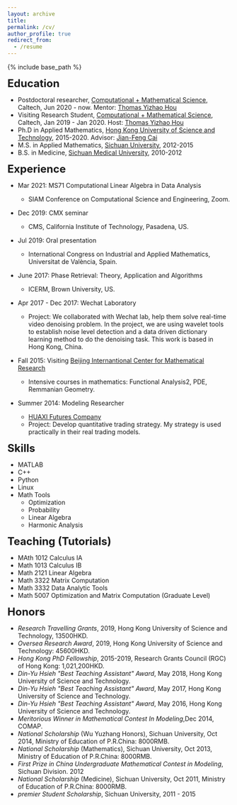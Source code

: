 ```yaml
---
layout: archive
title: 
permalink: /cv/
author_profile: true
redirect_from:
  - /resume
---
```


{% include base_path %}



<span style="font-size:18pt;">**Education**</span>
* Postdoctoral researcher, [Computational + Mathematical Science](http://cms.caltech.edu), Caltech, Jun 2020 - now. Mentor: [Thomas Yizhao Hou](http://users.cms.caltech.edu/~hou/)
* Visiting Research Student, [Computational + Mathematical Science](http://cms.caltech.edu), Caltech, Jan 2019 - Jan 2020. Host: [Thomas Yizhao Hou](http://users.cms.caltech.edu/~hou/)
* Ph.D in Applied Mathematics, [Hong Kong University of Science and Technology](http://www.math.ust.hk/), 2015-2020. Advisor: [‪Jian-Feng Cai‬](https://www.math.ust.hk/~jfcai/)
* M.S. in Applied Mathematics, [Sichuan University](http://en.scu.edu.cn/), 2012-2015
* B.S. in Medicine, [Sichuan Medical University](http://wcums.scu.edu.cn/index/wzsy.htm), 2010-2012



<span style="font-size:18pt;">**Experience**</span>
* Mar 2021: MS71 Computational Linear Algebra in Data Analysis
  * SIAM Conference on Computational Science and Engineering, Zoom.
  
* Dec 2019: CMX seminar
  * CMS, California Institute of Technology, Pasadena, US.

* Jul 2019: Oral presentation
  * International Congress on Industrial and Applied Mathematics, Universitat de València, Spain. 
  
* June 2017: Phase Retrieval: Theory, Application and Algorithms
  * ICERM, Brown University, US.

* Apr 2017 - Dec 2017: Wechat Laboratory
  * Project: We collaborated with Wechat lab, help them solve real-time video denoising problem. In the project, we are using wavelet tools to establish noise level detection and a data driven dictionary learning method to do the denoising task. This work is based in Hong Kong, China.

* Fall 2015: Visiting  [Beijing Internantional Center for Mathematical Research](http://bicmr.pku.edu.cn/)
  * Intensive courses in mathematics: Functional Analysis2, PDE, Remmanian Geometry.

* Summer 2014: Modeling Researcher
  * [HUAXI Futures Company](http://www.hxqh168.com/index.shtml)
  * Project: Develop quantitative trading strategy. My strategy is used practically in their real trading models.

<span style="font-size:18pt;">**Skills**</span>
* MATLAB
* C++
* Python
* Linux
* Math Tools
  * Optimization
  * Probability
  * Linear Algebra
  * Harmonic Analysis

<span style="font-size:18pt;">**Teaching (Tutorials)**</span>
* MAth 1012 Calculus IA 
* Math 1013 Calculus IB
* Math 2121 Linear Algebra
* Math 3322 Matrix Computation
* Math 3332 Data Analytic Tools
* Math 5007 Optimization and Matrix Computation (Graduate Level)
  
<span style="font-size:18pt;">**Honors**</span>
*  *Research Travelling Grants*, 2019, Hong Kong University of Science and Technology, 13500HKD.
*  *Oversea Research Award*, 2019, Hong Kong University of Science and Technology: 45600HKD.
*  *Hong Kong PhD Fellowship*, 2015-2019, Research Grants Council (RGC) of Hong Kong: 1,021,200HKD.
*  *Din-Yu Hsieh "Best Teaching Assistant" Award*, May 2018, Hong Kong University of Science and Technology.
*  *Din-Yu Hsieh "Best Teaching Assistant" Award*, May 2017, Hong Kong University of Science and Technology.
*  *Din-Yu Hsieh "Best Teaching Assistant" Award*, May 2016, Hong Kong University of Science and Technology.
*  *Meritorious Winner in Mathematical Contest In Modeling*,Dec 2014, COMAP.
*  *National Scholarship* (Wu Yuzhang Honors), Sichuan University, Oct 2014, Ministry of Education of P.R.China: 8000RMB.
*  *National Scholarship* (Mathematics), Sichuan University, Oct 2013, Ministry of Education of P.R.China: 8000RMB.
*  *First Prize in China Undergraduate Mathematical Contest in Modeling*, Sichuan Division. 2012
*  *National Scholarship* (Medicine), Sichuan University, Oct 2011, Ministry of Education of P.R.China: 8000RMB.
*  *premier Student Scholarship*, Sichuan University, 2011 - 2015



